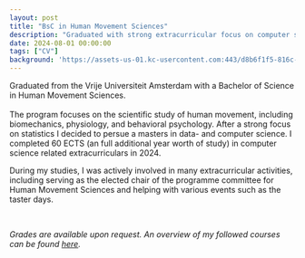 ```yaml
---
layout: post
title: "BsC in Human Movement Sciences"
description: "Graduated with strong extracurricular focus on computer science"
date: 2024-08-01 00:00:00
tags: ["CV"]
background: 'https://assets-us-01.kc-usercontent.com:443/d8b6f1f5-816c-005b-1dc1-e363dd7ce9a5/083a74bc-353d-47fc-b170-8af0b9cb6638/1Z2A0367.jpg?w=1250&h=600&fit=clip&rect=0,512,4757,2284'
---
```


Graduated from the Vrije Universiteit Amsterdam with a Bachelor of Science in Human Movement Sciences. <br><br>
The program focuses on the scientific study of human movement, including biomechanics, physiology, and behavioral psychology. After a strong focus on statistics I decided to persue a masters in data- and computer science. I completed 60 ECTS (an full additional year worth of study) in computer science related extracurriculars in 2024. 

During my studies, I was actively involved in many extracurricular activities, including serving as the elected chair of the programme committee for Human Movement Sciences and helping with various events such as the taster days. 

<br>

<i>Grades are available upon request. An overview of my followed courses can be found <a href="{{ '/2025/01/30/followed-vu-courses.html' | prepend: site.baseurl | replace: '//', '/' }}">here</a>.</i>


